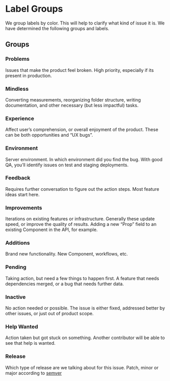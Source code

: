 # Label Groups

We group labels by color. This will help to clarify what kind of issue it is. We have determined the following groups and labels.

## Groups

### Problems
Issues that make the product feel broken. High priority, especially if its present in production.

### Mindless
Converting measurements, reorganizing folder structure, writing documentation, and other necessary (but less impactful) tasks.

### Experience
Affect user’s comprehension, or overall enjoyment of the product. These can be both opportunities and “UX bugs”.

### Environment
Server environment. In which environment did you find the bug. With good QA, you’ll identify issues on test and staging deployments.

### Feedback
Requires further conversation to figure out the action steps. Most feature ideas start here.

### Improvements
Iterations on existing features or infrastructure. Generally these update speed, or improve the quality of results. Adding a new “Prop” field to an existing Component in the API, for example.

### Additions
Brand new functionality. New Component, workflows, etc.

### Pending
Taking action, but need a few things to happen first. A feature that needs dependencies merged, or a bug that needs further data.

### Inactive
No action needed or possible. The issue is either fixed, addressed better by other issues, or just out of product scope.

### Help Wanted
Action taken but got stuck on something. Another contributor will be able to see that help is wanted.

### Release
Which type of release are we talking about for this issue. Patch, minor or major according to [semver](http://semver.org/)
